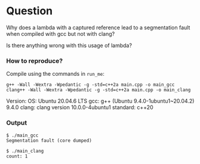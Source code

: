 # Question

Why does a lambda with a captured reference lead to a segmentation fault when compiled with gcc but not with clang?

Is there anything wrong with this usage of lambda?

### How to reproduce?

Compile using the commands in `run_me`:

```
g++ -Wall -Wextra -Wpedantic -g -std=c++2a main.cpp -o main_gcc
clang++ -Wall -Wextra -Wpedantic -g -std=c++2a main.cpp -o main_clang
```

Version:
OS: Ubuntu 20.04.6 LTS
gcc: g++ (Ubuntu 9.4.0-1ubuntu1~20.04.2) 9.4.0
clang: clang version 10.0.0-4ubuntu1
standard: c++20

### Output

```
$ ./main_gcc 
Segmentation fault (core dumped)

$ ./main_clang 
count: 1
```
